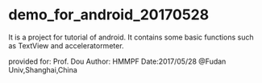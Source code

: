 # demo_for_android_20170528

It is a project for tutorial of android. It contains some basic functions such as TextView and acceleratormeter.

provided for: Prof. Dou
Author: HMMPF
Date:2017/05/28
@Fudan Univ,Shanghai,China
